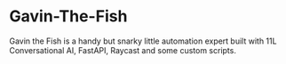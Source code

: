 # Gavin-The-Fish
Gavin the Fish is a handy but snarky little automation expert built with 11L Conversational AI, FastAPI, Raycast and some custom scripts.
